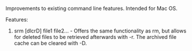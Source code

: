 Improvements to existing command line features. Intended for Mac OS.

Features:
1. srm [dlcrD] file1 file2... - Offers the same functionality as rm, but allows for deleted files to be retrieved afterwards with -r. The archived file cache can be cleared with -D.

